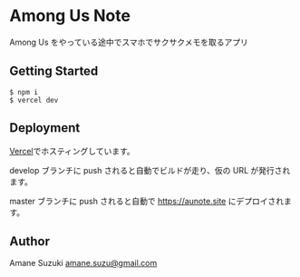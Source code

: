 # Among Us Note

Among Us をやっている途中でスマホでサクサクメモを取るアプリ

## Getting Started

```
$ npm i
$ vercel dev
```

## Deployment

[Vercel](https://vercel.com/)でホスティングしています。

develop ブランチに push されると自動でビルドが走り、仮の URL が発行されます。

master ブランチに push されると自動で https://aunote.site にデプロイされます。

## Author

Amane Suzuki <amane.suzu@gmail.com>
